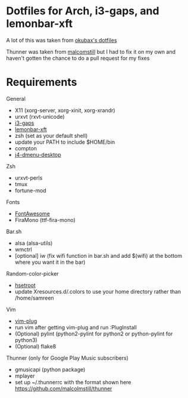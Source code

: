 # Dotfiles for Arch, i3-gaps, and lemonbar-xft
A lot of this was taken from [okubax's dotfiles](https://github.com/okubax/dotfiles)

Thunner was taken from [malcomstill](https://github.com/malcolmstill/thunner) but I had to fix it on my own and haven't gotten the chance to do a pull request for my fixes

# Requirements
General
* X11 (xorg-server, xorg-xinit, xorg-xrandr)
* urxvt (rxvt-unicode)
* [i3-gaps](https://github.com/Airblader/i3)
* [lemonbar-xft](https://aur.archlinux.org/packages/lemonbar-xft-git/)
* zsh (set as your default shell)
* update your PATH to include $HOME/bin
* compton
* [j4-dmenu-desktop](https://aur.archlinux.org/packages/j4-dmenu-desktop/)

Zsh
* urxvt-perls
* tmux
* fortune-mod

Fonts
* [FontAwesome](https://aur.archlinux.org/packages/ttf-font-awesome/)
* FiraMono (ttf-fira-mono)

Bar.sh
* alsa (alsa-utils)
* wmctrl
* [optional] iw (fix wifi function in bar.sh and add $(wifi) at the bottom where you want it in the bar)

Random-color-picker
* [hsetroot](https://aur.archlinux.org/packages/hsetroot/)
* update Xresources.d/.colors to use your home directory rather than /home/samreen

Vim
* [vim-plug](https://github.com/junegunn/vim-plug)
* run vim after getting vim-plug and run :PlugInstall
* (Optional) pylint (python2-pylint for python2 or python-pylint for python3)
* (Optional) flake8

Thunner (only for Google Play Music subscribers)
* gmusicapi (python package)
* mplayer
* set up ~/.thunnerrc with the format shown here https://github.com/malcolmstill/thunner
